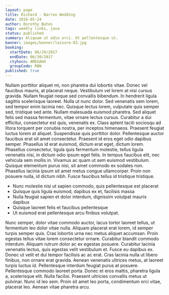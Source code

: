 ```yaml
---
layout: page
title: Richard - Barron Wedding
date: 2016-05-24
author: Dorothy Bates
tags: weekly links, java
status: published
summary: Aliquam ut odio orci. Ut pellentesque ut.
banner: images/banner/leisure-03.jpg
booking:
  startDate: 06/29/2017
  endDate: 06/30/2017
  ctyhocn: AMEGAHX
  groupCode: RBW
published: true
---
```

Nullam porttitor aliquet mi, non pharetra dui lobortis vitae. Donec vel faucibus mauris, at placerat neque. Vestibulum vel lorem at nisi cursus gravida. Nullam feugiat neque sed convallis bibendum. In hendrerit ligula sagittis scelerisque laoreet. Nulla ut nunc dolor. Sed venenatis sem lorem, sed tempor enim lacinia nec. Quisque lectus lorem, vulputate quis semper sed, tristique sed ante. Nullam malesuada euismod pharetra. Sed aliquet felis sed massa fermentum, vitae ornare lectus cursus. Curabitur a dui efficitur, consectetur est quis, venenatis ex. Class aptent taciti sociosqu ad litora torquent per conubia nostra, per inceptos himenaeos. Praesent feugiat luctus lorem at aliquet. Suspendisse quis porttitor dolor. Pellentesque auctor faucibus erat sit amet consectetur. Praesent id eros eget odio dapibus semper.
Phasellus id erat euismod, dictum erat eget, dictum lorem. Phasellus consectetur, ligula quis fermentum molestie, tellus ligula venenatis nisi, in dictum odio ipsum eget felis. In tempus faucibus elit, nec vehicula sem mollis in. Vivamus ac quam ut sem euismod vestibulum. Quisque elementum purus nisi, sit amet commodo ex sodales non. Phasellus lacinia ipsum sit amet metus congue ullamcorper. Proin non posuere nulla, id dictum nibh. Fusce faucibus tellus id tristique tristique.

* Nunc molestie nisi ut sapien commodo, quis pellentesque est placerat
* Quisque quis ligula euismod, dapibus ex et, facilisis massa
* Nulla feugiat sapien et dolor interdum, dignissim volutpat mauris dapibus
* Quisque laoreet felis et faucibus pellentesque
* Ut euismod erat pellentesque arcu finibus volutpat.

Nunc semper, dolor vitae commodo auctor, lacus tortor laoreet tellus, ut fermentum leo dolor vitae nulla. Aliquam placerat erat lorem, id semper turpis semper quis. Cras lobortis urna nec metus aliquet accumsan. Proin egestas tellus vitae lorem consectetur ornare. Curabitur blandit commodo interdum. Aliquam rutrum dolor ac ex egestas posuere. Curabitur lacinia venenatis lectus, quis egestas velit vestibulum et. Fusce eu dapibus ex. Donec ut velit et dui tempor facilisis ac ac erat. Cras lacinia nulla ut libero finibus, non ornare erat gravida. Aenean venenatis ultrices metus, at laoreet turpis luctus id.
Pellentesque interdum feugiat purus at posuere. Pellentesque commodo laoreet porta. Donec et eros mattis, pharetra ligula a, scelerisque elit. Nulla facilisi. Praesent ultricies convallis metus ut pulvinar. Nunc id leo sem. Proin sit amet leo porta, condimentum orci vitae, placerat leo. Aenean vitae pharetra arcu.
